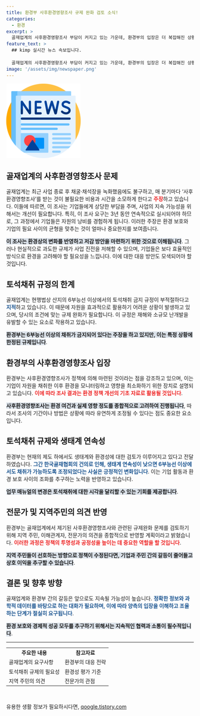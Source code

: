 ```yaml
---
title: 환경부 사후환경영향조사 규제 완화 검토 소식!
categories:
  - 환경
excerpt: >
  골재업계의 사후환경영향조사 부담이 커지고 있는 가운데, 환경부의 입장은 더 복잡해진 상황! 녹지화 완료에도 지속되는 조사는 비용과 시간의 낭비라는 주장이 끊이지 않는데, 과연 이 논란의 결말은?
feature_text: >
  ## kimp 실시간 뉴스 속보입니다.

  골재업계의 사후환경영향조사 부담이 커지고 있는 가운데, 환경부의 입장은 더 복잡해진 상황! 녹지화 완료에도 지속되는 조사는 비용과 시간의 낭비라는 주장이 끊이지 않는데, 과연 이 논란의 결말은?
image: '/assets/img/newspaper.png'
---
```


<p><img src="/assets/img/newspaper.png" alt="kimplant 속보" /></p>

<h2 data-ke-size="size26">골재업계의 사후환경영향조사 문제</h2>

<p data-ke-size="size16">골재업계는 최근 사업 종료 후 채굴·채석장을 녹화했음에도 불구하고, 매 분기마다 ‘사후환경영향조사’를 받는 것이 불필요한 비용과 시간을 소모하게 한다고 <b><span style="color: #ee2323;">주장</span></b>하고 있습니다. 이들에 따르면, 이 조사는 기업들에게 상당한 부담을 주며, 사업의 지속 가능성을 위해서는 개선이 필요합니다. 특히, 이 조사 요구는 3년 동안 연속적으로 실시되어야 하므로, 그 과정에서 기업들은 자원의 낭비를 경험하게 됩니다. 이러한 주장은 환경 보호와 기업의 필요 사이의 균형을 맞추는 것이 얼마나 중요한지를 보여줍니다.</p>

<p data-ke-size="size16"><b><span style="background-color: #21538527;">이 조사는 환경상의 변화를 반영하고 저감 방안을 마련하기 위한 것으로 이해됩니다</span></b>. 그러나 현실적으로 과도한 규제가 사업 진전을 저해할 수 있으며, 기업들은 보다 효율적인 방식으로 환경을 고려해야 할 필요성을 느낍니다. 이에 대한 대응 방안도 모색되어야 할 것입니다.</p>

<h2 data-ke-size="size26">토석채취 규정의 한계</h2>

<p data-ke-size="size16">골재업계는 현행법상 산지의 6부능선 이상에서의 토석채취 금지 규정이 부적절하다고 <b><span style="color: #1a5490;">지적</span></b>하고 있습니다. 이 때문에 자원을 효과적으로 활용하기 어려운 상황이 발생하고 있으며, 당시의 조건에 맞는 규제 완화가 필요합니다. 이 규정은 재해와 소규모 난개발을 유발할 수 있는 요소로 작용하고 있습니다.</p>

<p data-ke-size="size16"><b><span style="background-color: #21538527;">환경부는 6부능선 이상의 채취가 금지되어 있다는 주장을 하고 있지만, 이는 특정 상황에 한정된 규제입니다</span></b>.</p>

<h2 data-ke-size="size26">환경부의 사후환경영향조사 입장</h2>

<p data-ke-size="size16">환경부는 사후환경영향조사가 정책에 의해 마련된 것이라는 점을 강조하고 있으며, 이는 기업이 자원을 채취한 이후 환경을 모니터링하고 영향을 최소화하기 위한 장치로 설명되고 있습니다. <b><span style="color: #ee2323;">이에 따라 조사 결과는 환경 정책 개선의 기초 자료로 활용될 것입니다</span></b>.</p>

<p data-ke-size="size16"><b><span style="background-color: #21538527;">사후환경영향조사는 환경 여건과 실제 영향 정도를 종합적으로 고려하여 진행됩니다</span></b>, 따라서 조사의 기간이나 방법은 상황에 따라 유연하게 조정될 수 있다는 점도 중요한 요소입니다.</p>

<h2 data-ke-size="size26">토석채취 규제와 생태계 연속성</h2>

<p data-ke-size="size16">환경부는 현재의 제도 하에서도 생태계와 환경성에 대한 검토가 이루어지고 있다고 전달하였습니다. <b><span style="color: #1a5490;">그간 한국골재협회의 건의로 인해, 생태계 연속성이 낮으면 6부능선 이상에서도 채취가 가능하도록 조정되었다는 사실은 긍정적인 변화입니다</span></b>. 이는 기업 활동과 환경 보호 사이의 조화를 추구하는 노력을 반영하고 있습니다.</p>

<p data-ke-size="size16"><b><span style="background-color: #21538527;">업무 매뉴얼의 변경은 토석채취에 대한 시각을 달리할 수 있는 기회를 제공합니다</span></b>.</p>

<h2 data-ke-size="size26">전문가 및 지역주민의 의견 반영</h2>

<p data-ke-size="size16">환경부는 골재업계에서 제기된 사후환경영향조사와 관련된 규제완화 문제를 검토하기 위해 지역 주민, 이해관계자, 전문가의 의견을 종합적으로 반영할 계획이라고 밝혔습니다. <b><span style="color: #ee2323;">이러한 과정은 정책의 투명성과 공정성을 높이는 데 중요한 역할을 할 것입니다</span></b>.</p>

<p data-ke-size="size16"><b><span style="background-color: #21538527;">지역 주민들이 선호하는 방향으로 정책이 수정된다면, 기업과 주민 간의 갈등이 줄어들고 상호 이익을 추구할 수 있습니다</span></b>.</p>

<h2 data-ke-size="size26">결론 및 향후 방향</h2>

<p data-ke-size="size16">골재업계와 환경부 간의 갈등은 앞으로도 지속될 가능성이 높습니다. <b><span style="color: #1a5490;">정확한 정보와 과학적 데이터를 바탕으로 하는 대화가 필요하며, 이에 따라 양측의 입장을 이해하고 조율하는 단계가 절실히 요구됩니다</span></b>.</p>

<p data-ke-size="size16"><b><span style="background-color: #21538527;">환경 보호와 경제적 성공 모두를 추구하기 위해서는 지속적인 협력과 소통이 필수적입니다</span></b>.</p>

<hr>

<table>
<tr>
<td style="text-align: center; height: 17px;"><b>주요한 내용</b></td>
<td style="text-align: center; height: 17px;"><b>참고자료</b></td>
</tr>
<tr>
<td>골재업계의 요구사항</td>
<td>환경부의 대응 전략</td>
</tr>
<tr>
<td>토석채취 규제의 필요성</td>
<td>환경성 평가 기준</td>
</tr>
<tr>
<td>지역 주민의 의견</td>
<td>전문가의 관점</td>
</tr>
</table>

<p data-ke-size="size16">&nbsp;</p>
유용한 생활 정보가 필요하시다면, <a href="https://qoogle.tistory.com" rel="dofollow">qoogle.tistory.com</a>


